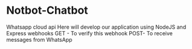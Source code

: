 # Notbot-Chatbot
Whatsapp cloud api
Here will develop our application using NodeJS and Express
webhooks
GET  - To verify this webhook
POST- To receive messages from WhatsApp


